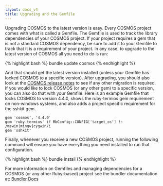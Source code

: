 ```yaml
---
layout: docs_v4
title: Upgrading and the Gemfile
---
```


Upgrading COSMOS to the latest version is easy. Every COSMOS project comes with what is called a Gemfile. The Gemfile is used to track the library dependencies of your COSMOS project.
If your project requires a gem that is not a standard COSMOS dependency, be sure to add it to your Gemfile to track that it is a requirement of your project. In any case, to upgrade to the latest
version of COSMOS all you need to do is run:

{% highlight bash %}
bundle update cosmos
{% endhighlight %}

And that should get the latest version installed (unless your Gemfile has locked COSMOS to a specific version). After upgrading, you should also look at the [COSMOS release notes](/docs/history) to see if any other migration is required. If you would like to lock COSMOS (or any other gem) to a specific version, you can also do that with your Gemfile. Here is an example Gemfile that
locks COSMOS to version 4.4.0, shows the ruby-termios gem requirement on non-windows systems, and also adds a project specific requirement for the sshkit gem.

```
gem 'cosmos', '4.4.0'
gem 'ruby-termios' if RbConfig::CONFIG['target_os'] !~ /mswin|mingw|cygwin/i
gem 'sshkit'
```

Finally, whenever you receive a new COSMOS project, running the following command will ensure you have everything you need installed to run that configuration.

{% highlight bash %}
bundle install
{% endhighlight %}

For more information on Gemfiles and managing dependencies for a COSMOS (or any other Ruby-based) project see the bundler documentation at:
[Bundler Docs](http://bundler.io)

